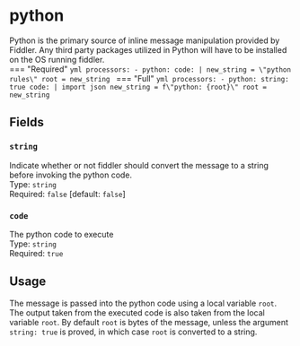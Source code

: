 # python
Python is the primary source of inline message manipulation provided by Fiddler.  Any third party packages utilized in Python will have to be installed on the OS running fiddler.  
=== "Required"
    ```yml
    processors:
        - python:
            code: |
                new_string = \"python rules\"
                root = new_string
    ```
=== "Full"
    ```yml
    processors:
        - python:
            string: true
            code: |
                import json
                new_string = f\"python: {root}\"
                root = new_string
    ```

## Fields
### `string`
Indicate whether or not fiddler should convert the message to a string before invoking the python code.    
Type: `string`  
Required: `false` [default: `false`]

### `code`
The python code to execute  
Type: `string`  
Required: `true` 

## Usage
The message is passed into the python code using a local variable `root`.  The output taken from the executed code is also taken from the local variable `root`.  By default `root` is bytes of the message, unless the argument `string: true` is proved, in which case `root` is converted to a string.